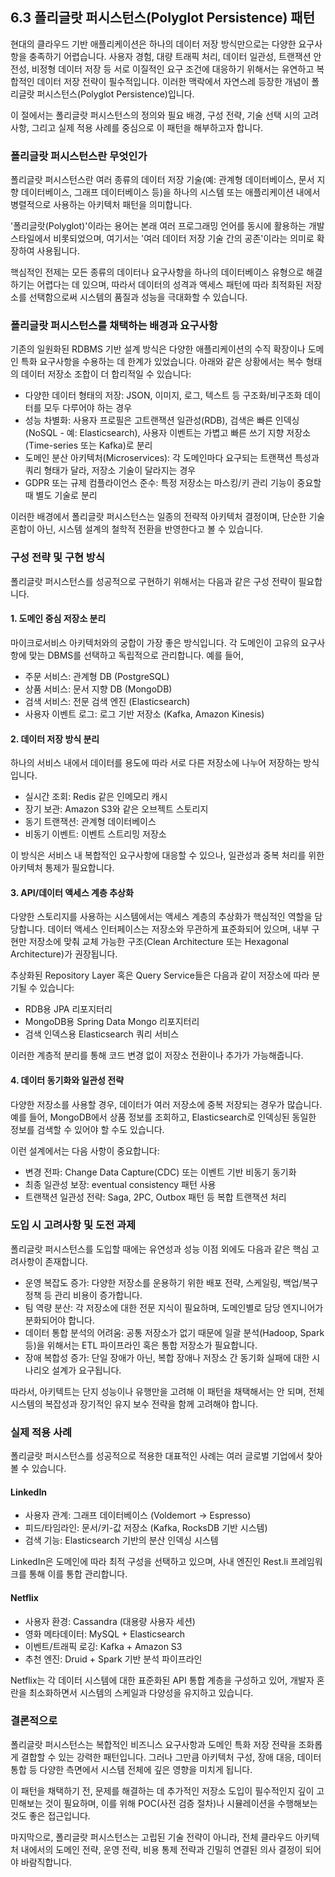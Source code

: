 ## 6.3 폴리글랏 퍼시스턴스(Polyglot Persistence) 패턴

현대의 클라우드 기반 애플리케이션은 하나의 데이터 저장 방식만으로는 다양한 요구사항을 충족하기 어렵습니다. 사용자 경험, 대량 트래픽 처리, 데이터 일관성, 트랜잭션 안전성, 비정형 데이터 저장 등 서로 이질적인 요구 조건에 대응하기 위해서는 유연하고 복합적인 데이터 저장 전략이 필수적입니다. 이러한 맥락에서 자연스레 등장한 개념이 폴리글랏 퍼시스턴스(Polyglot Persistence)입니다.

이 절에서는 폴리글랏 퍼시스턴스의 정의와 필요 배경, 구성 전략, 기술 선택 시의 고려사항, 그리고 실제 적용 사례를 중심으로 이 패턴을 해부하고자 합니다.

### 폴리글랏 퍼시스턴스란 무엇인가

폴리글랏 퍼시스턴스란 여러 종류의 데이터 저장 기술(예: 관계형 데이터베이스, 문서 지향 데이터베이스, 그래프 데이터베이스 등)을 하나의 시스템 또는 애플리케이션 내에서 병렬적으로 사용하는 아키텍처 패턴을 의미합니다.

'폴리글랏(Polyglot)'이라는 용어는 본래 여러 프로그래밍 언어를 동시에 활용하는 개발 스타일에서 비롯되었으며, 여기서는 '여러 데이터 저장 기술 간의 공존'이라는 의미로 확장하여 사용됩니다.

핵심적인 전제는 모든 종류의 데이터나 요구사항을 하나의 데이터베이스 유형으로 해결하기는 어렵다는 데 있으며, 따라서 데이터의 성격과 액세스 패턴에 따라 최적화된 저장소를 선택함으로써 시스템의 품질과 성능을 극대화할 수 있습니다.

### 폴리글랏 퍼시스턴스를 채택하는 배경과 요구사항

기존의 일원화된 RDBMS 기반 설계 방식은 다양한 애플리케이션의 수직 확장이나 도메인 특화 요구사항을 수용하는 데 한계가 있었습니다. 아래와 같은 상황에서는 복수 형태의 데이터 저장소 조합이 더 합리적일 수 있습니다:

- 다양한 데이터 형태의 저장: JSON, 이미지, 로그, 텍스트 등 구조화/비구조화 데이터를 모두 다루어야 하는 경우
- 성능 차별화: 사용자 프로필은 고트랜잭션 일관성(RDB), 검색은 빠른 인덱싱(NoSQL - 예: Elasticsearch), 사용자 이벤트는 가볍고 빠른 쓰기 지향 저장소(Time-series 또는 Kafka)로 분리
- 도메인 분산 아키텍처(Microservices): 각 도메인마다 요구되는 트랜잭션 특성과 쿼리 형태가 달라, 저장소 기술이 달라지는 경우
- GDPR 또는 규제 컴플라이언스 준수: 특정 저장소는 마스킹/키 관리 기능이 중요할 때 별도 기술로 분리

이러한 배경에서 폴리글랏 퍼시스턴스는 일종의 전략적 아키텍처 결정이며, 단순한 기술 혼합이 아닌, 시스템 설계의 철학적 전환을 반영한다고 볼 수 있습니다.

### 구성 전략 및 구현 방식

폴리글랏 퍼시스턴스를 성공적으로 구현하기 위해서는 다음과 같은 구성 전략이 필요합니다.

#### 1. 도메인 중심 저장소 분리

마이크로서비스 아키텍처와의 궁합이 가장 좋은 방식입니다. 각 도메인이 고유의 요구사항에 맞는 DBMS를 선택하고 독립적으로 관리합니다. 예를 들어,

- 주문 서비스: 관계형 DB (PostgreSQL)
- 상품 서비스: 문서 지향 DB (MongoDB)
- 검색 서비스: 전문 검색 엔진 (Elasticsearch)
- 사용자 이벤트 로그: 로그 기반 저장소 (Kafka, Amazon Kinesis)

#### 2. 데이터 저장 방식 분리

하나의 서비스 내에서 데이터를 용도에 따라 서로 다른 저장소에 나누어 저장하는 방식입니다.

- 실시간 조회: Redis 같은 인메모리 캐시
- 장기 보관: Amazon S3와 같은 오브젝트 스토리지
- 동기 트랜잭션: 관계형 데이터베이스
- 비동기 이벤트: 이벤트 스트리밍 저장소

이 방식은 서비스 내 복합적인 요구사항에 대응할 수 있으나, 일관성과 중복 처리를 위한 아키텍처 통제가 필요합니다.

#### 3. API/데이터 액세스 계층 추상화

다양한 스토리지를 사용하는 시스템에서는 액세스 계층의 추상화가 핵심적인 역할을 담당합니다. 데이터 액세스 인터페이스는 저장소와 무관하게 표준화되어 있으며, 내부 구현만 저장소에 맞춰 교체 가능한 구조(Clean Architecture 또는 Hexagonal Architecture)가 권장됩니다.

추상화된 Repository Layer 혹은 Query Service들은 다음과 같이 저장소에 따라 분기될 수 있습니다:

- RDB용 JPA 리포지터리
- MongoDB용 Spring Data Mongo 리포지터리
- 검색 인덱스용 Elasticsearch 쿼리 서비스

이러한 계층적 분리를 통해 코드 변경 없이 저장소 전환이나 추가가 가능해줍니다.

#### 4. 데이터 동기화와 일관성 전략

다양한 저장소를 사용할 경우, 데이터가 여러 저장소에 중복 저장되는 경우가 많습니다. 예를 들어, MongoDB에서 상품 정보를 조회하고, Elasticsearch로 인덱싱된 동일한 정보를 검색할 수 있어야 할 수도 있습니다.

이런 설계에서는 다음 사항이 중요합니다:

- 변경 전파: Change Data Capture(CDC) 또는 이벤트 기반 비동기 동기화
- 최종 일관성 보장: eventual consistency 패턴 사용
- 트랜잭션 일관성 전략: Saga, 2PC, Outbox 패턴 등 복합 트랜잭션 처리

### 도입 시 고려사항 및 도전 과제

폴리글랏 퍼시스턴스를 도입할 때에는 유연성과 성능 이점 외에도 다음과 같은 핵심 고려사항이 존재합니다.

- 운영 복잡도 증가: 다양한 저장소를 운용하기 위한 배포 전략, 스케일링, 백업/복구 정책 등 관리 비용이 증가합니다.
- 팀 역량 분산: 각 저장소에 대한 전문 지식이 필요하며, 도메인별로 담당 엔지니어가 분화되어야 합니다.
- 데이터 통합 분석의 어려움: 공통 저장소가 없기 때문에 일괄 분석(Hadoop, Spark 등)을 위해서는 ETL 파이프라인 혹은 통합 저장소가 필요합니다.
- 장애 복합성 증가: 단일 장애가 아닌, 복합 장애나 저장소 간 동기화 실패에 대한 시나리오 설계가 요구됩니다.

따라서, 아키텍트는 단지 성능이나 유행만을 고려해 이 패턴을 채택해서는 안 되며, 전체 시스템의 복잡성과 장기적인 유지 보수 전략을 함께 고려해야 합니다.

### 실제 적용 사례

폴리글랏 퍼시스턴스를 성공적으로 적용한 대표적인 사례는 여러 글로벌 기업에서 찾아볼 수 있습니다.

#### LinkedIn

- 사용자 관계: 그래프 데이터베이스 (Voldemort → Espresso)
- 피드/타임라인: 문서/키-값 저장소 (Kafka, RocksDB 기반 시스템)
- 검색 기능: Elasticsearch 기반의 분산 인덱싱 시스템

LinkedIn은 도메인에 따라 최적 구성을 선택하고 있으며, 사내 엔진인 Rest.li 프레임워크를 통해 이를 통합 관리합니다.

#### Netflix

- 사용자 환경: Cassandra (대용량 사용자 세션)
- 영화 메타데이터: MySQL + Elasticsearch
- 이벤트/트래픽 로깅: Kafka + Amazon S3
- 추천 엔진: Druid + Spark 기반 분석 파이프라인

Netflix는 각 데이터 시스템에 대한 표준화된 API 통합 계층을 구성하고 있어, 개발자 혼란을 최소화하면서 시스템의 스케일과 다양성을 유지하고 있습니다.

### 결론적으로

폴리글랏 퍼시스턴스는 복합적인 비즈니스 요구사항과 도메인 특화 저장 전략을 조화롭게 결합할 수 있는 강력한 패턴입니다. 그러나 그만큼 아키텍처 구성, 장애 대응, 데이터 통합 등 다양한 측면에서 시스템 전체에 깊은 영향을 미치게 됩니다.

이 패턴을 채택하기 전, 문제를 해결하는 데 추가적인 저장소 도입이 필수적인지 깊이 고민해보는 것이 필요하며, 이를 위해 POC(사전 검증 절차)나 시뮬레이션을 수행해보는 것도 좋은 접근입니다.

마지막으로, 폴리글랏 퍼시스턴스는 고립된 기술 전략이 아니라, 전체 클라우드 아키텍처 내에서의 도메인 전략, 운영 전략, 비용 통제 전략과 긴밀히 연결된 의사 결정이 되어야 바람직합니다.